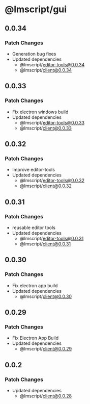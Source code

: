 # @lmscript/gui

## 0.0.34

### Patch Changes

- Generation bug fixes
- Updated dependencies
  - @lmscript/editor-tools@0.0.34
  - @lmscript/client@0.0.34

## 0.0.33

### Patch Changes

- Fix electron windows build
- Updated dependencies
  - @lmscript/editor-tools@0.0.33
  - @lmscript/client@0.0.33

## 0.0.32

### Patch Changes

- Improve editor-tools
- Updated dependencies
  - @lmscript/editor-tools@0.0.32
  - @lmscript/client@0.0.32

## 0.0.31

### Patch Changes

- reusable editor tools
- Updated dependencies
  - @lmscript/editor-tools@0.0.31
  - @lmscript/client@0.0.31

## 0.0.30

### Patch Changes

- Fix electron app build
- Updated dependencies
  - @lmscript/client@0.0.30

## 0.0.29

### Patch Changes

- Fix Electron App Build
- Updated dependencies
  - @lmscript/client@0.0.29

## 0.0.2

### Patch Changes

- Updated dependencies
  - @lmscript/client@0.0.28
